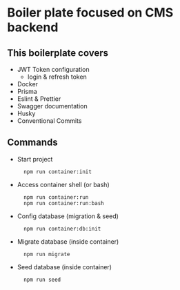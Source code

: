 # Boiler plate focused on CMS backend

## This boilerplate covers

- JWT Token configuration
  - login & refresh token
- Docker
- Prisma
- Eslint & Prettier
- Swagger documentation
- Husky
- Conventional Commits

## Commands

- Start project

  ```
  	npm run container:init
  ```

- Access container shell (or bash)

  ```
  	npm run container:run
  	npm run container:run:bash
  ```

- Config database (migration & seed)

  ```
  	npm run container:db:init
  ```

- Migrate database (inside container)

  ```
  	npm run migrate
  ```

- Seed database (inside container)

  ```
  	npm run seed
  ```


